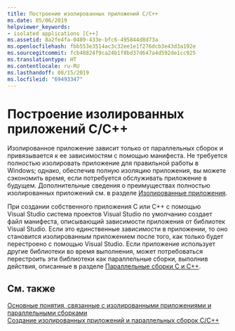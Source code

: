 ```yaml
---
title: Построение изолированных приложений C/C++
ms.date: 05/06/2019
helpviewer_keywords:
- isolated applications [C++]
ms.assetid: 8a2fe4fa-0489-433e-bfc6-495844d8d73a
ms.openlocfilehash: fbb553e3514ac3c32ee1e1f276dcb3e43d3a192e
ms.sourcegitcommit: fcb48824f9ca24b1f8bd37d647a4d592de1cc925
ms.translationtype: HT
ms.contentlocale: ru-RU
ms.lasthandoff: 08/15/2019
ms.locfileid: "69493347"
---
```

# <a name="building-cc-isolated-applications"></a>Построение изолированных приложений C/C++

Изолированное приложение зависит только от параллельных сборок и привязывается к ее зависимостям с помощью манифеста. Не требуется полностью изолировать приложение для правильной работы в Windows; однако, обеспечив полную изоляцию приложения, вы можете сэкономить время, если потребуется обслуживать приложение в будущем. Дополнительные сведения о преимуществах полностью изолированных приложений см. в разделе [Изолированные приложения](/windows/win32/SbsCs/isolated-applications).

При создании собственного приложения C или C++ с помощью Visual Studio система проектов Visual Studio по умолчанию создает файл манифеста, описывающий зависимости приложения от библиотек Visual Studio. Если это единственные зависимости в приложении, то оно становится изолированным приложением после того, как только будет перестроено с помощью Visual Studio. Если приложение использует другие библиотеки во время выполнения, может потребоваться перестроить эти библиотеки как параллельные сборки, выполнив действия, описанные в разделе [Параллельные сборки C и C++](building-c-cpp-side-by-side-assemblies.md).

## <a name="see-also"></a>См. также

[Основные понятия, связанные с изолированными приложениями и параллельными сборками](concepts-of-isolated-applications-and-side-by-side-assemblies.md)<br/>
[Создание изолированных приложений и параллельных сборок C/C++](building-c-cpp-isolated-applications-and-side-by-side-assemblies.md)
